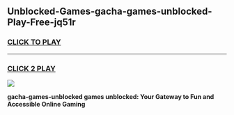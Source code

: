 
## Unblocked-Games-gacha-games-unblocked-Play-Free-jq51r
<h3>
<a href="https://premium76.site?title=gacha-games-unblocked&ref=18A">CLICK TO PLAY</a></h3>
<hr>

<h3>
<a href="https://premium76.site?title=gacha-games-unblocked&ref=18A">CLICK 2 PLAY</a>
  
</h3>

<a href="https://premium76.site?title=gacha-games-unblocked&ref=18A"><img src="https://clearcache.store/games.png"></a>


**gacha-games-unblocked games unblocked: Your Gateway to Fun and Accessible Online Gaming**
